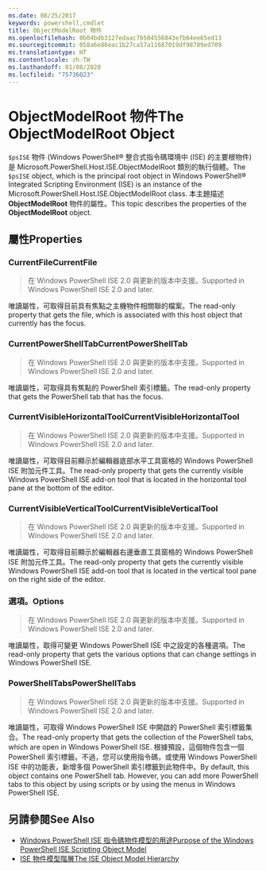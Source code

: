 ```yaml
---
ms.date: 08/25/2017
keywords: powershell,cmdlet
title: ObjectModelRoot 物件
ms.openlocfilehash: 0b04bdb3127edaac7b504556843efb64ee65ed13
ms.sourcegitcommit: 058a6e86eac1b27ca57a11687019df98709ed709
ms.translationtype: HT
ms.contentlocale: zh-TW
ms.lasthandoff: 01/08/2020
ms.locfileid: "75736023"
---
```

# <a name="the-objectmodelroot-object"></a><span data-ttu-id="47d05-103">ObjectModelRoot 物件</span><span class="sxs-lookup"><span data-stu-id="47d05-103">The ObjectModelRoot Object</span></span>

<span data-ttu-id="47d05-104">`$psISE` 物件 (Windows PowerShell® 整合式指令碼環境中 (ISE) 的主要根物件) 是 Microsoft.PowerShell.Host.ISE.ObjectModelRoot 類別的執行個體。</span><span class="sxs-lookup"><span data-stu-id="47d05-104">The `$psISE` object, which is the principal root object in Windows PowerShell® Integrated Scripting Environment (ISE) is an instance of the Microsoft.PowerShell.Host.ISE.ObjectModelRoot class.</span></span> <span data-ttu-id="47d05-105">本主題描述 **ObjectModelRoot** 物件的屬性。</span><span class="sxs-lookup"><span data-stu-id="47d05-105">This topic describes the properties of the **ObjectModelRoot** object.</span></span>

## <a name="properties"></a><span data-ttu-id="47d05-106">屬性</span><span class="sxs-lookup"><span data-stu-id="47d05-106">Properties</span></span>

### <a name="currentfile"></a><span data-ttu-id="47d05-107">CurrentFile</span><span class="sxs-lookup"><span data-stu-id="47d05-107">CurrentFile</span></span>

> <span data-ttu-id="47d05-108">在 Windows PowerShell ISE 2.0 與更新的版本中支援。</span><span class="sxs-lookup"><span data-stu-id="47d05-108">Supported in Windows PowerShell ISE 2.0 and later.</span></span>

<span data-ttu-id="47d05-109">唯讀屬性，可取得目前具有焦點之主機物件相關聯的檔案。</span><span class="sxs-lookup"><span data-stu-id="47d05-109">The read-only property that gets the file, which is associated with this host object that currently has the focus.</span></span>

### <a name="currentpowershelltab"></a><span data-ttu-id="47d05-110">CurrentPowerShellTab</span><span class="sxs-lookup"><span data-stu-id="47d05-110">CurrentPowerShellTab</span></span>

> <span data-ttu-id="47d05-111">在 Windows PowerShell ISE 2.0 與更新的版本中支援。</span><span class="sxs-lookup"><span data-stu-id="47d05-111">Supported in Windows PowerShell ISE 2.0 and later.</span></span>

<span data-ttu-id="47d05-112">唯讀屬性，可取得具有焦點的 PowerShell 索引標籤。</span><span class="sxs-lookup"><span data-stu-id="47d05-112">The read-only property that gets the PowerShell tab that has the focus.</span></span>

### <a name="currentvisiblehorizontaltool"></a><span data-ttu-id="47d05-113">CurrentVisibleHorizontalTool</span><span class="sxs-lookup"><span data-stu-id="47d05-113">CurrentVisibleHorizontalTool</span></span>

> <span data-ttu-id="47d05-114">在 Windows PowerShell ISE 2.0 與更新的版本中支援。</span><span class="sxs-lookup"><span data-stu-id="47d05-114">Supported in Windows PowerShell ISE 2.0 and later.</span></span>

<span data-ttu-id="47d05-115">唯讀屬性，可取得目前顯示於編輯器底部水平工具窗格的 Windows PowerShell ISE 附加元件工具。</span><span class="sxs-lookup"><span data-stu-id="47d05-115">The read-only property that gets the currently visible Windows PowerShell ISE add-on tool that is located in the horizontal tool pane at the bottom of the editor.</span></span>

### <a name="currentvisibleverticaltool"></a><span data-ttu-id="47d05-116">CurrentVisibleVerticalTool</span><span class="sxs-lookup"><span data-stu-id="47d05-116">CurrentVisibleVerticalTool</span></span>

> <span data-ttu-id="47d05-117">在 Windows PowerShell ISE 2.0 與更新的版本中支援。</span><span class="sxs-lookup"><span data-stu-id="47d05-117">Supported in Windows PowerShell ISE 2.0 and later.</span></span>

<span data-ttu-id="47d05-118">唯讀屬性，可取得目前顯示於編輯器右邊垂直工具窗格的 Windows PowerShell ISE 附加元件工具。</span><span class="sxs-lookup"><span data-stu-id="47d05-118">The read-only property that gets the currently visible Windows PowerShell ISE add-on tool that is located in the vertical tool pane on the right side of the editor.</span></span>

### <a name="options"></a><span data-ttu-id="47d05-119">選項。</span><span class="sxs-lookup"><span data-stu-id="47d05-119">Options</span></span>

> <span data-ttu-id="47d05-120">在 Windows PowerShell ISE 2.0 與更新的版本中支援。</span><span class="sxs-lookup"><span data-stu-id="47d05-120">Supported in Windows PowerShell ISE 2.0 and later.</span></span>

<span data-ttu-id="47d05-121">唯讀屬性，取得可變更 Windows PowerShell ISE 中之設定的各種選項。</span><span class="sxs-lookup"><span data-stu-id="47d05-121">The read-only property that gets the various options that can change settings in Windows PowerShell ISE.</span></span>

### <a name="powershelltabs"></a><span data-ttu-id="47d05-122">PowerShellTabs</span><span class="sxs-lookup"><span data-stu-id="47d05-122">PowerShellTabs</span></span>

> <span data-ttu-id="47d05-123">在 Windows PowerShell ISE 2.0 與更新的版本中支援。</span><span class="sxs-lookup"><span data-stu-id="47d05-123">Supported in Windows PowerShell ISE 2.0 and later.</span></span>

<span data-ttu-id="47d05-124">唯讀屬性，可取得 Windows PowerShell ISE 中開啟的 PowerShell 索引標籤集合。</span><span class="sxs-lookup"><span data-stu-id="47d05-124">The read-only property that gets the collection of the PowerShell tabs, which are open in Windows PowerShell ISE.</span></span> <span data-ttu-id="47d05-125">根據預設，這個物件包含一個 PowerShell 索引標籤。不過，您可以使用指令碼，或使用 Windows PowerShell ISE 中的功能表，新增多個 PowerShell 索引標籤到此物件中。</span><span class="sxs-lookup"><span data-stu-id="47d05-125">By default, this object contains one PowerShell tab. However, you can add more PowerShell tabs to this object by using scripts or by using the menus in Windows PowerShell ISE.</span></span>

## <a name="see-also"></a><span data-ttu-id="47d05-126">另請參閱</span><span class="sxs-lookup"><span data-stu-id="47d05-126">See Also</span></span>

- [<span data-ttu-id="47d05-127">Windows PowerShell ISE 指令碼物件模型的用途</span><span class="sxs-lookup"><span data-stu-id="47d05-127">Purpose of the Windows PowerShell ISE Scripting Object Model</span></span>](Purpose-of-the-Windows-PowerShell-ISE-Scripting-Object-Model.md)
- [<span data-ttu-id="47d05-128">ISE 物件模型階層</span><span class="sxs-lookup"><span data-stu-id="47d05-128">The ISE Object Model Hierarchy</span></span>](The-ISE-Object-Model-Hierarchy.md)